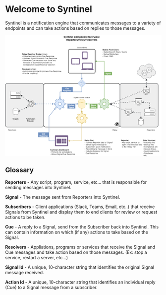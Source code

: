# Welcome to Syntinel

Syntinel is a notification engine that communicates messages to a variety of endpoints and can take actions based on replies to those messages.

![Architecture Components](./images/Architecture-Components.png)

## Glossary

**Reporters** - Any script, program, service, etc...  that is responsible for sending messages into Syntinel.

**Signal** - The message sent from Reporters into Syntinel.

**Subscribers** - Client applications (Slack, Teams, Email, etc..) that receive Signals from Syntinel and display them to end clients for review or request actions to be taken.

**Cue** - A reply to a Signal, send from the Subscriber back into Syntinel.  This can contain information on which (if any) actions to take based on the Signal.

**Resolvers** - Appliations, programs or services that receive the Signal and Cue messages and take action based on those messages. (Ex: stop a service, restart a server, etc...)

**Signal Id** - A unique, 10-character string that identifies the original Signal message received.

**Action Id** - A unique, 10-character string that identifies an individual reply (Cue) to a Signal message from a subscriber.


